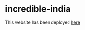 # incredible-india

This website has been deployed [here](https://deepak00001.github.io/incredible-india/)
